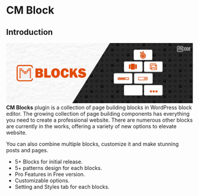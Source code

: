 
# CM Block

## Introduction
![CM  Block Banner](img/v1.jpg)
**CM Blocks** plugin is a collection of page building blocks in WordPress block editor. The growing collection of page building components has everything you need to create a professional website. There are numerous other blocks are currently in the works, offering a variety of new options to elevate website.


You can also combine multiple blocks, customize it and make stunning posts and pages.
<ul>
    <li>5+ Blocks for initial release.</li>
    <li>5+ patterns design  for each blocks.</li>
    <li>Pro Features in Free version.</li>
    <li>Customizable options.</li>
    <li>Setting and Styles tab for each blocks.</li>
</ul>

